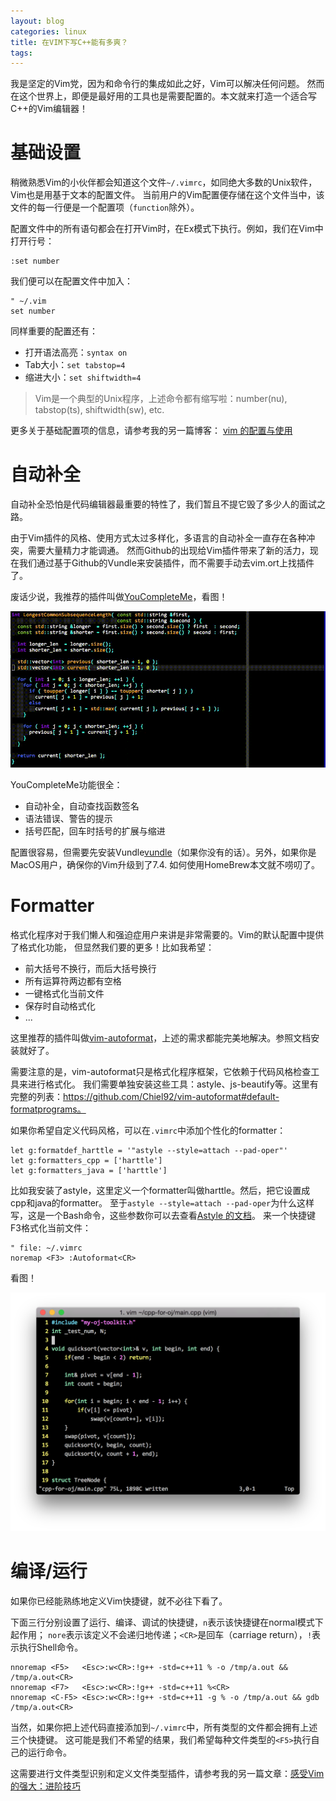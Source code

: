 ```yaml
---
layout: blog
categories: linux
title: 在VIM下写C++能有多爽？
tags: 
---
```


我是坚定的Vim党，因为和命令行的集成如此之好，Vim可以解决任何问题。
然而在这个世界上，即便是最好用的工具也是需要配置的。本文就来打造一个适合写C++的Vim编辑器！

# 基础设置

稍微熟悉Vim的小伙伴都会知道这个文件`~/.vimrc`，如同绝大多数的Unix软件，Vim也是用基于文本的配置文件。
当前用户的Vim配置便存储在这个文件当中，该文件的每一行便是一个配置项（`function`除外）。

配置文件中的所有语句都会在打开Vim时，在Ex模式下执行。例如，我们在Vim中打开行号：

```vim
:set number
```

我们便可以在配置文件中加入：

```vim
" ~/.vim
set number
```

同样重要的配置还有：

* 打开语法高亮：`syntax on`
* Tab大小：`set tabstop=4`
* 缩进大小：`set shiftwidth=4`

> Vim是一个典型的Unix程序，上述命令都有缩写啦：number(nu), tabstop(ts), shiftwidth(sw), etc.

更多关于基础配置项的信息，请参考我的另一篇博客： [vim 的配置与使用](/2013/11/08/vim-config/)

# 自动补全

自动补全恐怕是代码编辑器最重要的特性了，我们暂且不提它毁了多少人的面试之路。

由于Vim插件的风格、使用方式太过多样化，多语言的自动补全一直存在各种冲突，需要大量精力才能调通。
然而Github的出现给Vim插件带来了新的活力，现在我们通过基于Github的Vundle来安装插件，而不需要手动去vim.ort上找插件了。

废话少说，我推荐的插件叫做[YouCompleteMe][ycm]，看图！

![](/assets/img/blog/youcompleteme.gif)

YouCompleteMe功能很全：

* 自动补全，自动查找函数签名
* 语法错误、警告的提示
* 括号匹配，回车时括号的扩展与缩进

配置很容易，但需要先安装Vundle[vundle]（如果你没有的话）。另外，如果你是MacOS用户，确保你的Vim升级到了7.4. 如何使用HomeBrew本文就不唠叨了。

# Formatter

格式化程序对于我们懒人和强迫症用户来讲是非常需要的。Vim的默认配置中提供了格式化功能，
但显然我们要的更多！比如我希望：

* 前大括号不换行，而后大括号换行
* 所有运算符两边都有空格
* 一键格式化当前文件
* 保存时自动格式化
* ...

这里推荐的插件叫做[vim-autoformat][vaf]，上述的需求都能完美地解决。参照文档安装就好了。

需要注意的是，vim-autoformat只是格式化程序框架，它依赖于代码风格检查工具来进行格式化。
我们需要单独安装这些工具：astyle、js-beautify等。这里有完整的列表：https://github.com/Chiel92/vim-autoformat#default-formatprograms。

如果你希望自定义代码风格，可以在`.vimrc`中添加个性化的formatter：

```vim
let g:formatdef_harttle = '"astyle --style=attach --pad-oper"'
let g:formatters_cpp = ['harttle']
let g:formatters_java = ['harttle']
```

比如我安装了astyle，这里定义一个formatter叫做harttle。然后，把它设置成cpp和java的formatter。
至于`astyle --style=attach --pad-oper`为什么这样写，这是一个Bash命令，这些参数你可以去查看[Astyle 的文档][astyle]。
来一个快捷键F3格式化当前文件：

```vim
" file: ~/.vimrc
noremap <F3> :Autoformat<CR>
```

看图！

![](/assets/img/blog/vim-format@2x.png)

# 编译/运行

如果你已经能熟练地定义Vim快捷键，就不必往下看了。

下面三行分别设置了运行、编译、调试的快捷键，`n`表示该快捷键在normal模式下起作用；
`nore`表示该定义不会递归地传递；`<CR>`是回车（carriage return），`!`表示执行Shell命令。

```vim
nnoremap <F5>   <Esc>:w<CR>:!g++ -std=c++11 % -o /tmp/a.out && /tmp/a.out<CR>
nnoremap <F7>   <Esc>:w<CR>:!g++ -std=c++11 %<CR>
nnoremap <C-F5> <Esc>:w<CR>:!g++ -std=c++11 -g % -o /tmp/a.out && gdb /tmp/a.out<CR>
```

当然，如果你把上述代码直接添加到`~/.vimrc`中，所有类型的文件都会拥有上述三个快捷键。
这可能是我们不希望的结果，我们希望每种文件类型的`<F5>`执行自己的运行命令。

这需要进行文件类型识别和定义文件类型插件，请参考我的另一篇文章：[感受Vim的强大：进阶技巧][vima]


[vima]: /2015/07/17/vim-advanced/
[astyle]: http://astyle.sourceforge.net/astyle.html
[vaf]: https://github.com/Chiel92/vim-autoformat
[ycm]: https://github.com/Valloric/YouCompleteMe
[vundle]: https://github.com/gmarik/vundle#about